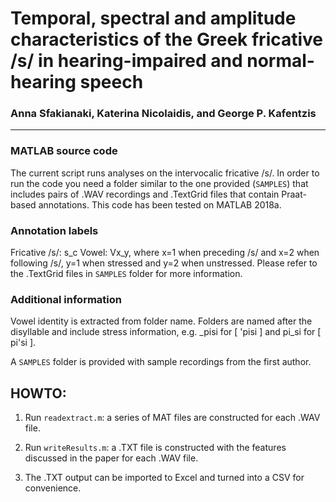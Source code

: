 # Temporal, spectral and amplitude characteristics of the Greek fricative /s/ in hearing-impaired and normal-hearing speech

### Anna Sfakianaki, Katerina Nicolaidis, and George P. Kafentzis
---

### MATLAB source code 

The current script runs analyses on the intervocalic fricative /s/. In order to run the code you need a folder similar to the one provided (`SAMPLES`) that includes pairs of .WAV recordings and .TextGrid files that contain Praat-based annotations. This code has been tested on MATLAB 2018a.

### Annotation labels
Fricative /s/: s_c
Vowel: Vx_y, where x=1 when preceding /s/ and x=2 when following /s/, y=1 when stressed and y=2 when unstressed. Please refer to the .TextGrid files in `SAMPLES` folder for more information.

### Additional information
Vowel identity is extracted from folder name. Folders are named after the disyllable and include stress information, e.g. _pisi for [ 'pisi ] and pi_si for [ pi'si ].

A `SAMPLES` folder is provided with sample recordings from the first author.

## HOWTO:

1. Run `readextract.m`: a series of MAT files are constructed for each .WAV file.

2. Run `writeResults.m`: a .TXT file is constructed with the features discussed in the paper for each .WAV file.

3. The .TXT output can be imported to Excel and turned into a CSV for convenience.
